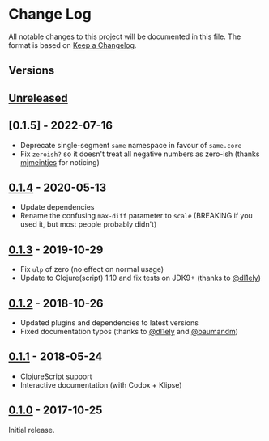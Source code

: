 # Change Log
All notable changes to this project will be documented in this file.
The format is based on [Keep a Changelog](https://keepachangelog.com/en/1.0.0/).

## Versions

## [Unreleased]

## [0.1.5] - 2022-07-16
- Deprecate single-segment `same` namespace in favour of `same.core`
- Fix `zeroish?` so it doesn't treat all negative numbers as zero-ish (thanks [mjmeintjes](//github.com/mjmeintjes) for noticing)

## [0.1.4] - 2020-05-13
- Update dependencies
- Rename the confusing `max-diff` parameter to `scale` (BREAKING if you used it, but most people probably didn't)

## [0.1.3] - 2019-10-29
- Fix `ulp` of zero (no effect on normal usage)
- Update to Clojure(script) 1.10 and fix tests on JDK9+ (thanks to [@dl1ely](//github.com/dl1ely))

## [0.1.2] - 2018-10-26
- Updated plugins and dependencies to latest versions
- Fixed documentation typos (thanks to [@dl1ely](//github.com/dl1ely) and [@baumandm](//github.com/baumandm))

## [0.1.1] - 2018-05-24
- ClojureScript support
- Interactive documentation (with Codox + Klipse)

## [0.1.0] - 2017-10-25
Initial release.

[Unreleased]: //github.com/Microsoft/same-ish/compare/0.1.5...main
[0.1.4]: //github.com/Microsoft/same-ish/compare/0.1.4...0.1.5
[0.1.4]: //github.com/Microsoft/same-ish/compare/0.1.3...0.1.4
[0.1.3]: //github.com/Microsoft/same-ish/compare/0.1.2...0.1.3
[0.1.2]: //github.com/Microsoft/same-ish/compare/0.1.1...0.1.2
[0.1.1]: //github.com/Microsoft/same-ish/compare/0.1.0...0.1.1
[0.1.0]: //github.com/Microsoft/same-ish/compare/5fb6fa2dee4ae31ca8d3936b2575f64192529d92...0.1.0
